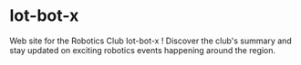 # Iot-bot-x
Web site for the Robotics Club  Iot-bot-x ! Discover the club's summary and stay updated on exciting robotics events happening around the region.
